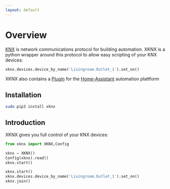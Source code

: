 ```yaml
---
layout: default
---
```


# [](#header-1)Overview

[KNX](https://en.wikipedia.org/wiki/KNX_(standard)) is network communications protocol for building automation. XKNX is a python wrapper around this protocol to allow easy scripting of your KNX devices:

```python
xknx.devices.device_by_name('Livingroom.Outlet_1').set_on()
````

XKNX also contains a [Plugin](http://xknx.io/home_assistant) for the [Home-Assistant](https://home-assistant.io/) automation plattform

## [](#header-2)Installation

```bash
sudo pip3 install xknx
``` 

## [](#header-2)Introduction

XKNX gives you full control of your KNX devices:

```python
from xknx import XKNX,Config

xknx = XKNX()
Config(xknx).read()
xknx.start()

xknx.start()
xknx.devices.device_by_name('Livingroom.Outlet_1').set_on()
xknx.join()
```

